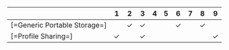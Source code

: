 | | 1 | 2 | 3 | 4 | 5 | 6 | 7 | 8 | 9 |
| --- | --- | --- | --- | --- | --- | --- | --- | --- | --- |
| [=Generic Portable Storage=] | | &#10003; | &#10003; | | | &#10003; | | &#10003; | |
| [=Profile Sharing=] | &#10003; | | &#10003; | | | | | | &#10003; |
